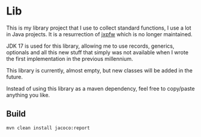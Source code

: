 # Lib

This is my library project that I use to collect standard functions, I use a lot in Java projects.
It is a resurrection of [jxpfw](https://jxpfw.sourceforge.net/) which is no longer maintained.

JDK 17 is used for this library, allowing me to use records, generics, optionals
and all this new stuff that simply was not available when I wrote the first implementation
in the previous millennium. 

This library is currently, almost empty, but new classes will be added in the future.

Instead of using this library as a maven dependency,
feel free to copy/paste anything you like.

## Build
```mvn clean install jacoco:report```
